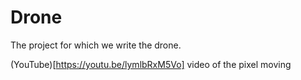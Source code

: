 # Drone
The project for which we write the drone.

(YouTube)[https://youtu.be/lymlbRxM5Vo] video of the pixel moving
